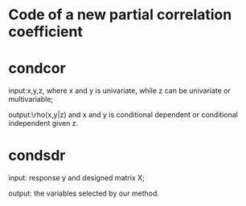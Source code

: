 # Code of a new partial correlation coefficient

# condcor

input:x,y,z, where x and y is univariate, while z can be univariate or multivariable;

output:\rho(x,y|z) and x and y is conditional dependent or conditional independent given z.

# condsdr

input: response y and designed matrix X;

output: the variables selected by our method.




